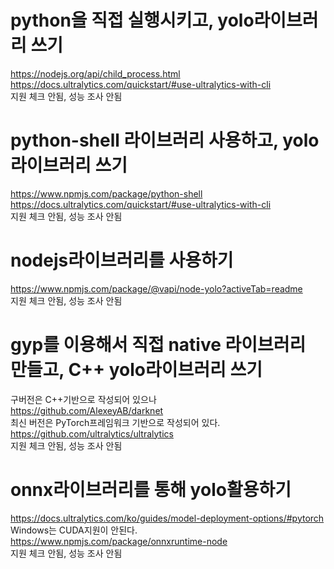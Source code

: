 
# python을 직접 실행시키고, yolo라이브러리 쓰기
https://nodejs.org/api/child_process.html<br>
https://docs.ultralytics.com/quickstart/#use-ultralytics-with-cli<br>
지원 체크 안됨, 성능 조사 안됨<br>

# python-shell 라이브러리 사용하고, yolo라이브러리 쓰기
https://www.npmjs.com/package/python-shell<br>
https://docs.ultralytics.com/quickstart/#use-ultralytics-with-cli<br>
지원 체크 안됨, 성능 조사 안됨<br>

# nodejs라이브러리를 사용하기
https://www.npmjs.com/package/@vapi/node-yolo?activeTab=readme<br>
지원 체크 안됨, 성능 조사 안됨<br>

# gyp를 이용해서 직접 native 라이브러리 만들고, C++ yolo라이브러리 쓰기
구버전은 C++기반으로 작성되어 있으나<br>
https://github.com/AlexeyAB/darknet<br>
최신 버전은 PyTorch프레임워크 기반으로 작성되어 있다.<br>
https://github.com/ultralytics/ultralytics<br>
지원 체크 안됨, 성능 조사 안됨<br>

# onnx라이브러리를 통해 yolo활용하기
https://docs.ultralytics.com/ko/guides/model-deployment-options/#pytorch<br>
Windows는 CUDA지원이 안된다.<br>
https://www.npmjs.com/package/onnxruntime-node<br>
지원 체크 안됨, 성능 조사 안됨<br>

